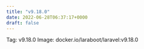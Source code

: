 ```yaml
---
title: "v9.18.0"
date: 2022-06-28T06:37:17+0000
draft: false
---
```


Tag: v9.18.0
Image: docker.io/laraboot/laravel:v9.18.0
